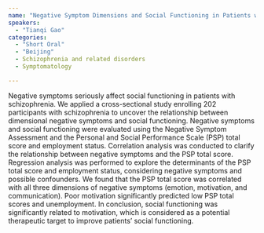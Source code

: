 ```yaml
---
name: "Negative Symptom Dimensions and Social Functioning in Patients with Schizophrenia"
speakers:
  - "Tianqi Gao"
categories:
  - "Short Oral"
  - "Beijing"
  - Schizophrenia and related disorders
  - Symptomatology

---
```


Negative symptoms seriously affect social functioning in patients with schizophrenia. We applied a cross-sectional study enrolling 202 participants with schizophrenia to uncover the relationship between dimensional negative symptoms and social functioning. Negative symptoms and social functioning were evaluated using the Negative Symptom Assessment and the Personal and Social Performance Scale (PSP) total score and employment status. Correlation analysis was conducted to clarify the relationship between negative symptoms and the PSP total score. Regression analysis was performed to explore the determinants of the PSP total score and employment status, considering negative symptoms and possible confounders. We found that the PSP total score was correlated with all three dimensions of negative symptoms (emotion, motivation, and communication). Poor motivation significantly predicted low PSP total scores and unemployment. In conclusion, social functioning was significantly related to motivation, which is considered as a potential therapeutic target to improve patients’ social functioning.
